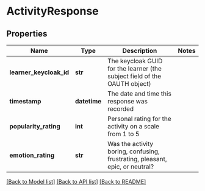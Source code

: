 # ActivityResponse

## Properties
Name | Type | Description | Notes
------------ | ------------- | ------------- | -------------
**learner_keycloak_id** | **str** | The keycloak GUID for the learner (the subject field of the OAUTH object) | 
**timestamp** | **datetime** | The date and time this response was recorded | 
**popularity_rating** | **int** | Personal rating for the activity on a scale from 1 to 5 | 
**emotion_rating** | **str** | Was the activity boring, confusing, frustrating, pleasant, epic, or neutral? | 

[[Back to Model list]](../README.md#documentation-for-models) [[Back to API list]](../README.md#documentation-for-api-endpoints) [[Back to README]](../README.md)


